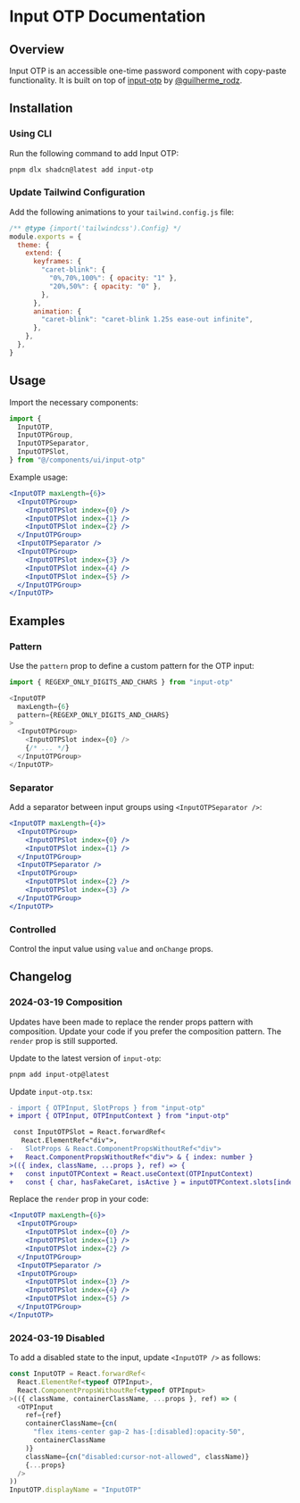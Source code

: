 # Input OTP Documentation

## Overview

Input OTP is an accessible one-time password component with copy-paste functionality. It is built on top of [input-otp](https://github.com/guilhermerodz/input-otp) by [@guilherme_rodz](https://twitter.com/guilherme_rodz).

## Installation

### Using CLI

Run the following command to add Input OTP:

```bash
pnpm dlx shadcn@latest add input-otp
```

### Update Tailwind Configuration

Add the following animations to your `tailwind.config.js` file:

```javascript
/** @type {import('tailwindcss').Config} */
module.exports = {
  theme: {
    extend: {
      keyframes: {
        "caret-blink": {
          "0%,70%,100%": { opacity: "1" },
          "20%,50%": { opacity: "0" },
        },
      },
      animation: {
        "caret-blink": "caret-blink 1.25s ease-out infinite",
      },
    },
  },
}
```

## Usage

Import the necessary components:

```javascript
import {
  InputOTP,
  InputOTPGroup,
  InputOTPSeparator,
  InputOTPSlot,
} from "@/components/ui/input-otp"
```

Example usage:

```jsx
<InputOTP maxLength={6}>
  <InputOTPGroup>
    <InputOTPSlot index={0} />
    <InputOTPSlot index={1} />
    <InputOTPSlot index={2} />
  </InputOTPGroup>
  <InputOTPSeparator />
  <InputOTPGroup>
    <InputOTPSlot index={3} />
    <InputOTPSlot index={4} />
    <InputOTPSlot index={5} />
  </InputOTPGroup>
</InputOTP>
```

## Examples

### Pattern

Use the `pattern` prop to define a custom pattern for the OTP input:

```javascript
import { REGEXP_ONLY_DIGITS_AND_CHARS } from "input-otp"

<InputOTP
  maxLength={6}
  pattern={REGEXP_ONLY_DIGITS_AND_CHARS}
>
  <InputOTPGroup>
    <InputOTPSlot index={0} />
    {/* ... */}
  </InputOTPGroup>
</InputOTP>
```

### Separator

Add a separator between input groups using `<InputOTPSeparator />`:

```jsx
<InputOTP maxLength={4}>
  <InputOTPGroup>
    <InputOTPSlot index={0} />
    <InputOTPSlot index={1} />
  </InputOTPGroup>
  <InputOTPSeparator />
  <InputOTPGroup>
    <InputOTPSlot index={2} />
    <InputOTPSlot index={3} />
  </InputOTPGroup>
</InputOTP>
```

### Controlled

Control the input value using `value` and `onChange` props.

## Changelog

### 2024-03-19 Composition

Updates have been made to replace the render props pattern with composition. Update your code if you prefer the composition pattern. The `render` prop is still supported.

Update to the latest version of `input-otp`:

```bash
pnpm add input-otp@latest
```

Update `input-otp.tsx`:

```diff
- import { OTPInput, SlotProps } from "input-otp"
+ import { OTPInput, OTPInputContext } from "input-otp"

 const InputOTPSlot = React.forwardRef<
   React.ElementRef<"div">,
-   SlotProps & React.ComponentPropsWithoutRef<"div">
+   React.ComponentPropsWithoutRef<"div"> & { index: number }
>(({ index, className, ...props }, ref) => {
+   const inputOTPContext = React.useContext(OTPInputContext)
+   const { char, hasFakeCaret, isActive } = inputOTPContext.slots[index]
```

Replace the `render` prop in your code:

```jsx
<InputOTP maxLength={6}>
  <InputOTPGroup>
    <InputOTPSlot index={0} />
    <InputOTPSlot index={1} />
    <InputOTPSlot index={2} />
  </InputOTPGroup>
  <InputOTPSeparator />
  <InputOTPGroup>
    <InputOTPSlot index={3} />
    <InputOTPSlot index={4} />
    <InputOTPSlot index={5} />
  </InputOTPGroup>
</InputOTP>
```

### 2024-03-19 Disabled

To add a disabled state to the input, update `<InputOTP />` as follows:

```javascript
const InputOTP = React.forwardRef<
  React.ElementRef<typeof OTPInput>,
  React.ComponentPropsWithoutRef<typeof OTPInput>
>(({ className, containerClassName, ...props }, ref) => (
  <OTPInput
    ref={ref}
    containerClassName={cn(
      "flex items-center gap-2 has-[:disabled]:opacity-50",
      containerClassName
    )}
    className={cn("disabled:cursor-not-allowed", className)}
    {...props}
  />
))
InputOTP.displayName = "InputOTP"
```

